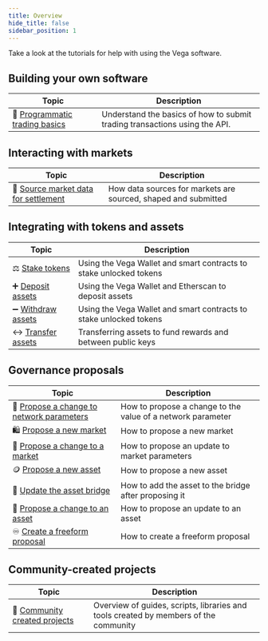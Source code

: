 ```yaml
---
title: Overview
hide_title: false
sidebar_position: 1
---
```

Take a look at the tutorials for help with using the Vega software.

## Building your own software 
| Topic                                                                 |  Description                                                                                                        |
| ----------------------------------------------------------------------| -------------------------------------------------------------------------------------------------------- |
| 🔢 [Programmatic trading basics](./programmatic-trading-basics.md)| Understand the basics of how to submit trading transactions using the API. |

## Interacting with markets
| Topic                                                                 |  Description                                                                                                        |
| ----------------------------------------------------------------------| -------------------------------------------------------------------------------------------------------- |
| 🔮 [Source market data for settlement](./using-data-sources.md)               | How data sources for markets are sourced, shaped and submitted |

## Integrating with tokens and assets
| Topic                                                                 |  Description                                                                                                        |
| ----------------------------------------------------------------------| -------------------------------------------------------------------------------------------------------- |
| ⚖️ [Stake tokens](./assets-tokens/staking-tokens.md)               | Using the Vega Wallet and smart contracts to stake unlocked tokens |
| ➕ [Deposit assets](./assets-tokens/depositing-assets.md)              | Using the Vega Wallet and Etherscan to deposit assets |
| ➖ [Withdraw assets](./assets-tokens/withdrawing-assets.md)             | Using the Vega Wallet and smart contracts to stake unlocked tokens |
| ↔️ [Transfer assets](./assets-tokens/transferring-assets.md)               | Transferring assets to fund rewards and between public keys |


## Governance proposals
| Topic                                                                 |  Description                                                                                                        |
| ----------------------------------------------------------------------| -------------------------------------------------------------------------------------------------------- |
| 🧱 [Propose a change to network parameters](./proposals/network-parameter-proposal.md)        | How to propose a change to the value of a network parameter |
| 🛍️ [Propose a new market](./proposals/new-market-proposal.md)        | How to propose a new market |
| 🛒 [Propose a change to a market](./proposals/update-market-proposal.md)        | How to propose an update to market parameters |
| 🪙 [Propose a new asset](./proposals/new-asset-proposal.md)        | How to propose a new asset |
| 🌉 [Update the asset bridge](./proposals/update-asset-bridge.md)        | How to add the asset to the bridge after proposing it |
| 💱 [Propose a change to an asset](./proposals/update-asset-proposal.md)        | How to propose an update to an asset |
| ♾️ [Create a freeform proposal](./proposals/freeform-proposal.md)                     | How to create a freeform proposal |

## Community-created projects
| Topic                                                                 |  Description                                                                                                        |
| ----------------------------------------------------------------------| -------------------------------------------------------------------------------------------------------- |
| 👥 [Community created projects](./community-created.md)               | Overview of guides, scripts, libraries and tools created by members of the community |

